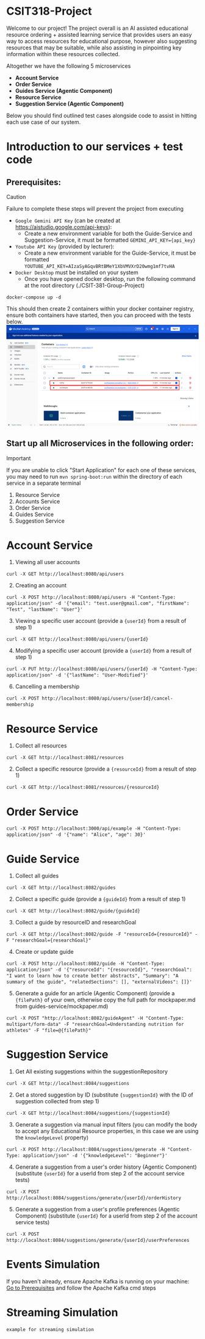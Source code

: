 # CSIT318-Project 

Welcome to our project! The project overall is an AI assisted educational resource ordering + assisted learning
service that provides users an easy way to access resources for educational purpose, however also suggesting resources
that may be suitable, while also assisting in pinpointing key information within these resources collected.

Altogether we have the following 5 microservices
- **Account Service**
- **Order Service**
- **Guides Service (Agentic Component)**
- **Resource Service**
- **Suggestion Service (Agentic Component)**

Below you should find outlined test cases alongside code to assist in hitting each use case of our system.
# Introduction to our services + test code
## Prerequisites:
> [!CAUTION]
> Failure to complete these steps will prevent the project from executing
- `Google Gemini API Key` (can be created at https://aistudio.google.com/api-keys):
  - Create a new environment variable for both the Guide-Service and Suggestion-Service, it must be formatted `GEMINI_API_KEY={api_key}`
- `Youtube API Key` (provided by lecturer):
  - Create a new environment variable for the Guide-Service, it must be formatted `YOUTUBE_API_KEY=AIzaSyAGqvBRtBMeY1XbVMVXrD20wmg1mf7tvHA`
- `Docker Desktop` must be installed on your system
  - Once you have opened docker desktop, run the following command at the root directory (./CSIT-381-Group-Project)
```
docker-compose up -d
```

This should then create 2 containers within your docker container registry, ensure both containers have started, then you can proceed with the tests below.
![Docker Container](docker-desktop.png "Docker Container")

## Start up all Microservices in the following order:
> [!IMPORTANT]  
> If you are unable to click "Start Application" for each one of these services, you may need to run ```mvn spring-boot:run``` within the directory of each service in a separate terminal
1. Resource Service
2. Accounts Service
3. Order Service
4. Guides Service
5. Suggestion Service
# Account Service
1. Viewing all user accounts
```
curl -X GET http://localhost:8080/api/users 
```

2. Creating an account
```
curl -X POST http://localhost:8080/api/users -H "Content-Type: application/json" -d '{"email": "test.user@gmail.com", "firstName": "Test", "lastName": "User"}'
```

3. Viewing a specific user account (provide a ```{userId}``` from a result of step 1)
```
curl -X GET http://localhost:8080/api/users/{userId} 
```

4. Modifying a specific user account (provide a ```{userId}``` from a result of step 1)
```
curl -X PUT http://localhost:8080/api/users/{userId} -H "Content-Type: application/json" -d '{"lastName": "User-Modified"}'
```

6. Cancelling a membership
```
curl -X POST http://localhost:8080/api/users/{userId}/cancel-membership
```
# Resource Service

1. Collect all resources
```
curl -X GET http://localhost:8081/resources
```

2. Collect a specific resource (provide a ```{resourceId}``` from a result of step 1)
```
curl -X GET http://localhost:8081/resources/{resourceId}
```

# Order Service

```
curl -X POST http://localhost:3000/api/example -H "Content-Type: application/json" -d '{"name": "Alice", "age": 30}'
```

# Guide Service
1. Collect all guides
```
curl -X GET http://localhost:8082/guides
```
2. Collect a specific guide (provide a ```{guideId}``` from a result of step 1)
```
curl -X GET http://localhost:8082/guide/{guideId}
```
3. Collect a guide by resourceID and researchGoal
```
curl -X GET http://localhost:8082/guide -F "resourceId={resourceId}" -F "researchGoal={researchGoal}"
```
4. Create or update guide
```
curl -X POST http://localhost:8082/guide -H "Content-Type: application/json" -d '{"resourceId": "{resourceId}", "researchGoal": "I want to learn how to create better abstracts", "Summary": "A summary of the guide", "relatedSections": [], "externalVideos": []}'
```
5. Generate a guide for an article (Agentic Component) (provide a ```{filePath}``` of your own, otherwise copy the full path for mockpaper.md from guides-service/mockpaper.md)
```
curl -X POST "http://localhost:8082/guideAgent" -H "Content-Type: multipart/form-data" -F "researchGoal=Understanding nutrition for athletes" -F "file=@{filePath}"
```

# Suggestion Service
1. Get All existing suggestions within the suggestionRepository
```
curl -X GET http://localhost:8084/suggestions
```
2. Get a stored suggestion by ID (substitute ```{suggestionId}``` with the ID of  suggestion collected from step 1)
```
curl -X GET http://localhost:8084/suggestions/{suggestionId}
```
3. Generate a suggestion via manual input filters (you can modify the body to accept any Educational Resource properties, in this case we are using the ```knowledgeLevel``` property)
```
curl -X POST http://localhost:8084/suggestions/generate -H "Content-Type: application/json" -d '{"knowledgeLevel": "Beginner"}'
```
4. Generate a suggestion from a user's order history (Agentic Component) (substitute ```{userId}``` for a userId from step 2 of the account service tests)
```
curl -X POST http://localhost:8084/suggestions/generate/{userId}/orderHistory
```
5. Generate a suggestion from a user's profile preferences (Agentic Component) (substitute ```{userId}``` for a userId from step 2 of the account service tests)
```
curl -X POST http://localhost:8084/suggestions/generate/{userId}/userPreferences
```

# Events Simulation
If you haven't already, ensure Apache Kafka is running on your machine:\
[Go to Prerequisites](#prerequisites) and follow the Apache Kafka cmd steps
# Streaming Simulation
```
example for streaming simulation
```
